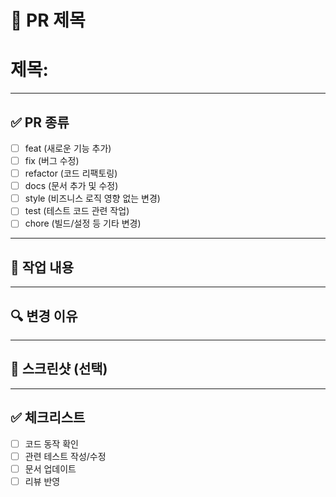 # 📌 PR 제목
<!-- 
아래 중 하나의 타입을 선택해 제목 앞에 붙여주세요.
feat: 새로운 기능 추가
fix: 버그 수정
refactor: 코드 리팩토링
docs: 문서 추가 및 수정
style: 포맷팅, 세미콜론 등 비즈니스 로직 영향 없는 변경
test: 테스트 코드 관련 작업
chore: 빌드/패키지 매니저 설정 등 기타 변경
-->

# 제목: 

---

## ✅ PR 종류
- [ ] feat (새로운 기능 추가)
- [ ] fix (버그 수정)
- [ ] refactor (코드 리팩토링)
- [ ] docs (문서 추가 및 수정)
- [ ] style (비즈니스 로직 영향 없는 변경)
- [ ] test (테스트 코드 관련 작업)
- [ ] chore (빌드/설정 등 기타 변경)

---

## 📝 작업 내용
<!-- 이번 PR에서 작업한 내용을 간단히 정리 -->

---

## 🔍 변경 이유
<!-- 왜 이 작업을 했는지, 해결하려는 문제는 무엇인지 설명 -->

---

## 📸 스크린샷 (선택)
<!-- UI 변경 시 스크린샷 첨부 -->

---

## ✅ 체크리스트
- [ ] 코드 동작 확인
- [ ] 관련 테스트 작성/수정
- [ ] 문서 업데이트
- [ ] 리뷰 반영

